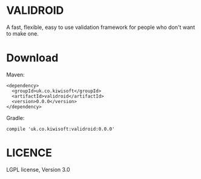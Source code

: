 VALIDROID
===
A fast, flexible, easy to use validation framework for people who don't want to make one.

Download
===

Maven:

    <dependency>
      <groupId>uk.co.kiwisoft</groupId>
      <artifactId>validroid</artifactId>
      <version>0.0.0</version>
    </dependency>

Gradle:

    compile 'uk.co.kiwisoft:validroid:0.0.0'

LICENCE
===
LGPL license, Version 3.0
